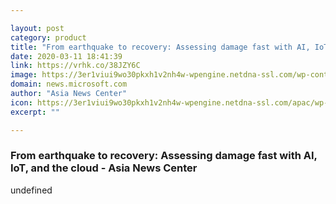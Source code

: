 ```yaml
---

layout: post
category: product
title: "From earthquake to recovery: Assessing damage fast with AI, IoT, and the cloud - Asia News Center"
date: 2020-03-11 18:41:39
link: https://vrhk.co/38JZY6C
image: https://3er1viui9wo30pkxh1v2nh4w-wpengine.netdna-ssl.com/wp-content/uploads/prod/sites/43/2020/02/japan_quake_hardhats1-scaled-e1582186652845-1600x843.jpg
domain: news.microsoft.com
author: "Asia News Center"
icon: https://3er1viui9wo30pkxh1v2nh4w-wpengine.netdna-ssl.com/apac/wp-content/themes/microsoft-news-center-2016/assets/img/site-icon.png
excerpt: ""

---
```


### From earthquake to recovery: Assessing damage fast with AI, IoT, and the cloud - Asia News Center

undefined